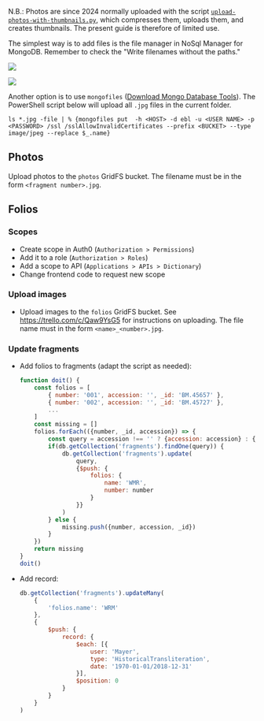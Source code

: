N.B.: Photos are since 2024 normally uploaded with the script [`upload-photos-with-thumbnails.py`](https://github.com/ElectronicBabylonianLiterature/ebl-api-data-preparation/blob/main/scripts/upload-photos-with-thumbnails.py), which compresses them, uploads them, and creates thumbnails. The present guide is therefore of limited use.

The simplest way is to add files is the file manager in NoSql Manager for MongoDB. Remember to check the "Write filenames without the paths."

![](https://github.com/ElectronicBabylonianLiterature/generic-documentation/blob/master/upload_images_collection_name.png?raw=true)

![](https://github.com/ElectronicBabylonianLiterature/generic-documentation/blob/master/upload_images_filenames_without_paths.png?raw=true)

Another option is to use `mongofiles` ([Download Mongo Database Tools](https://www.mongodb.com/try/download/database-tools)). The PowerShell script below will upload all `.jpg` files in the current folder.

```
ls *.jpg -file | % {mongofiles put  -h <HOST> -d ebl -u <USER NAME> -p <PASSWORD> /ssl /sslAllowInvalidCertificates --prefix <BUCKET> --type image/jpeg --replace $_.name}
```

## Photos

Upload photos to the `photos` GridFS bucket. The filename must be in the form `<fragment number>.jpg`.

## Folios

### Scopes

- Create scope in Auth0 (`Authorization > Permissions`)
- Add it to a role (`Authorization > Roles`)
- Add a scope to API (`Applications > APIs > Dictionary`)
- Change frontend code to request new scope

### Upload images

- Upload images to the `folios` GridFS bucket. See https://trello.com/c/Qaw9YsG5 for instructions on uploading. The file name must in the form `<name>_<number>.jpg`.

### Update fragments

- Add folios to fragments (adapt the script as needed):

  ```javascript
  function doit() {
      const folios = [
          { number: '001', accession: '', _id: 'BM.45657' },
          { number: '002', accession: '', _id: 'BM.45727' },
          ...
      ]
      const missing = []
      folios.forEach(({number, _id, accession}) => {
          const query = accession !== '' ? {accession: accession} : {_id: _id}
          if(db.getCollection('fragments').findOne(query)) {
              db.getCollection('fragments').update(
                  query,
                  {$push: {
                      folios: {
                          name: 'WMR',
                          number: number
                      }
                  }}
              )
          } else {
              missing.push({number, accession, _id})
          }
      })
      return missing
  }
  doit()
  ```

- Add record:

  ```javascript
  db.getCollection('fragments').updateMany(
      {
          'folios.name': 'WRM'
      },
      {
          $push: {
              record: {
                  $each: [{
                      user: 'Mayer',
                      type: 'HistoricalTransliteration',
                      date: '1970-01-01/2018-12-31'
                  }],
                  $position: 0
              }
          }
      }
  )
  ```
